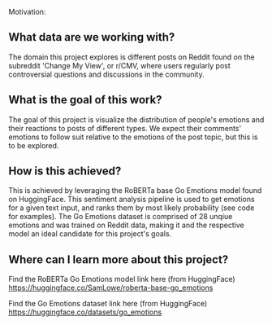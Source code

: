 Motivation: 

## What data are we working with?

The domain this project explores is different posts on Reddit found on the subreddit 'Change My View', or r/CMV, where users regularly post controversial questions and discussions in the community.

## What is the goal of this work?

The goal of this project is visualize the distribution of people's emotions and their reactions to posts of different types. We expect their comments' emotions to follow suit relative to the emotions of the post topic, but this is to be explored.

## How is this achieved?

This is achieved by leveraging the RoBERTa base Go Emotions model found on HuggingFace. This sentiment analysis pipeline is used to get emotions for a given text input, and ranks them by most likely probability (see code for examples). The Go Emotions dataset is comprised of 28 unqiue emotions and was trained on Reddit data, making it and the respective model an ideal candidate for this project's goals.

## Where can I learn more about this project?

Find the RoBERTa Go Emotions model link here (from HuggingFace)
https://huggingface.co/SamLowe/roberta-base-go_emotions

Find the Go Emotions dataset link here (from HuggingFace)
https://huggingface.co/datasets/go_emotions
